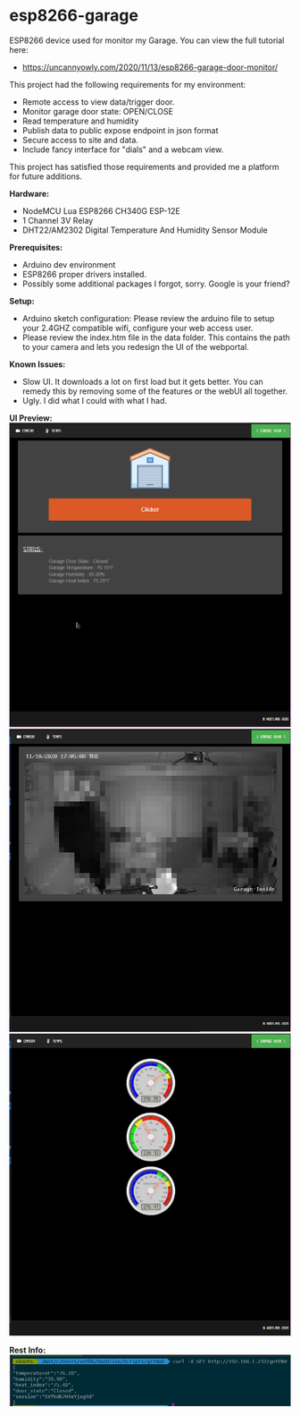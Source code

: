 # esp8266-garage
ESP8266 device used for monitor my Garage. 
You can view the full tutorial here: 
- https://uncannyowly.com/2020/11/13/esp8266-garage-door-monitor/

This project had the following requirements for my environment: 
- Remote access to view data/trigger door. 
- Monitor garage door state: OPEN/CLOSE
- Read temperature and humidity
- Publish data to public expose endpoint in json format
- Secure access to site and data. 
- Include fancy interface for "dials" and a webcam view. 

This project has satisfied those requirements and provided me a platform for future additions. 

**Hardware:** 
- NodeMCU Lua ESP8266 CH340G ESP-12E
- 1 Channel 3V Relay 
- DHT22/AM2302 Digital Temperature And Humidity Sensor Module

**Prerequisites:**
- Arduino dev environment
- ESP8266 proper drivers installed. 
- Possibly some additional packages I forgot, sorry. Google is your friend?  

**Setup:**
- Arduino sketch configuration: Please review the arduino file to setup your 2.4GHZ compatible wifi, configure your web access user. 
- Please review the index.htm file in the data folder. This contains the path to your camera and lets you redesign the UI of the webportal. 

**Known Issues:**
- Slow UI. It downloads a lot on first load but it gets better. You can remedy this by removing some of the features or the webUI all together. 
- Ugly. I did what I could with what I had. 

**UI Preview:**
![HomePage](/images/screenshot-01.png)
![CameraOutput](/images/screenshot-02.png)
![FancyDials](/images/screenshot-03.png)

**Rest Info:**
![RestAPI](/images/screenshot-04.png)

